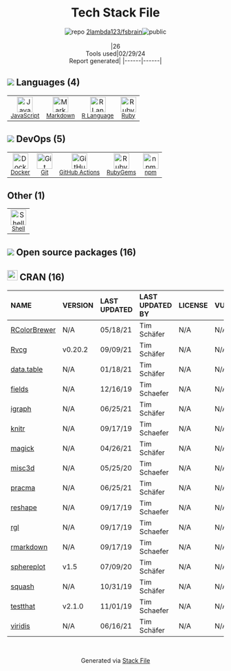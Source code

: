 <!--
&lt;--- Readme.md Snippet without images Start ---&gt;
## Tech Stack
2lambda123/fsbrain is built on the following main stack:

- [JavaScript](https://developer.mozilla.org/en-US/docs/Web/JavaScript) – Languages
- [Markdown](http://daringfireball.net/projects/markdown/) – Languages
- [R Language](http://www.r-project.org/) – Languages
- [Ruby](https://www.ruby-lang.org) – Languages
- [Docker](https://www.docker.com/) – Virtual Machine Platforms & Containers
- [GitHub Actions](https://github.com/features/actions) – Continuous Integration
- [Shell](https://en.wikipedia.org/wiki/Shell_script) – Shells

Full tech stack [here](/techstack.md)

&lt;--- Readme.md Snippet without images End ---&gt;

&lt;--- Readme.md Snippet with images Start ---&gt;
## Tech Stack
2lambda123/fsbrain is built on the following main stack:

- <img width='25' height='25' src='https://img.stackshare.io/service/1209/javascript.jpeg' alt='JavaScript'/> [JavaScript](https://developer.mozilla.org/en-US/docs/Web/JavaScript) – Languages
- <img width='25' height='25' src='https://img.stackshare.io/service/1147/markdown.png' alt='Markdown'/> [Markdown](http://daringfireball.net/projects/markdown/) – Languages
- <img width='25' height='25' src='https://img.stackshare.io/service/1213/r-logo.png' alt='R Language'/> [R Language](http://www.r-project.org/) – Languages
- <img width='25' height='25' src='https://img.stackshare.io/service/989/ruby.png' alt='Ruby'/> [Ruby](https://www.ruby-lang.org) – Languages
- <img width='25' height='25' src='https://img.stackshare.io/service/586/n4u37v9t_400x400.png' alt='Docker'/> [Docker](https://www.docker.com/) – Virtual Machine Platforms & Containers
- <img width='25' height='25' src='https://img.stackshare.io/service/11563/actions.png' alt='GitHub Actions'/> [GitHub Actions](https://github.com/features/actions) – Continuous Integration
- <img width='25' height='25' src='https://img.stackshare.io/service/4631/default_c2062d40130562bdc836c13dbca02d318205a962.png' alt='Shell'/> [Shell](https://en.wikipedia.org/wiki/Shell_script) – Shells

Full tech stack [here](/techstack.md)

&lt;--- Readme.md Snippet with images End ---&gt;
-->
<div align="center">

# Tech Stack File
![](https://img.stackshare.io/repo.svg "repo") [2lambda123/fsbrain](https://github.com/2lambda123/fsbrain)![](https://img.stackshare.io/public_badge.svg "public")
<br/><br/>
|26<br/>Tools used|02/29/24 <br/>Report generated|
|------|------|
</div>

## <img src='https://img.stackshare.io/languages.svg'/> Languages (4)
<table><tr>
  <td align='center'>
  <img width='36' height='36' src='https://img.stackshare.io/service/1209/javascript.jpeg' alt='JavaScript'>
  <br>
  <sub><a href="https://developer.mozilla.org/en-US/docs/Web/JavaScript">JavaScript</a></sub>
  <br>
  <sub></sub>
</td>

<td align='center'>
  <img width='36' height='36' src='https://img.stackshare.io/service/1147/markdown.png' alt='Markdown'>
  <br>
  <sub><a href="http://daringfireball.net/projects/markdown/">Markdown</a></sub>
  <br>
  <sub></sub>
</td>

<td align='center'>
  <img width='36' height='36' src='https://img.stackshare.io/service/1213/r-logo.png' alt='R Language'>
  <br>
  <sub><a href="http://www.r-project.org/">R Language</a></sub>
  <br>
  <sub></sub>
</td>

<td align='center'>
  <img width='36' height='36' src='https://img.stackshare.io/service/989/ruby.png' alt='Ruby'>
  <br>
  <sub><a href="https://www.ruby-lang.org">Ruby</a></sub>
  <br>
  <sub></sub>
</td>

</tr>
</table>

## <img src='https://img.stackshare.io/devops.svg'/> DevOps (5)
<table><tr>
  <td align='center'>
  <img width='36' height='36' src='https://img.stackshare.io/service/586/n4u37v9t_400x400.png' alt='Docker'>
  <br>
  <sub><a href="https://www.docker.com/">Docker</a></sub>
  <br>
  <sub></sub>
</td>

<td align='center'>
  <img width='36' height='36' src='https://img.stackshare.io/service/1046/git.png' alt='Git'>
  <br>
  <sub><a href="http://git-scm.com/">Git</a></sub>
  <br>
  <sub></sub>
</td>

<td align='center'>
  <img width='36' height='36' src='https://img.stackshare.io/service/11563/actions.png' alt='GitHub Actions'>
  <br>
  <sub><a href="https://github.com/features/actions">GitHub Actions</a></sub>
  <br>
  <sub></sub>
</td>

<td align='center'>
  <img width='36' height='36' src='https://img.stackshare.io/service/12795/5jL6-BA5_400x400.jpeg' alt='RubyGems'>
  <br>
  <sub><a href="https://rubygems.org/">RubyGems</a></sub>
  <br>
  <sub></sub>
</td>

<td align='center'>
  <img width='36' height='36' src='https://img.stackshare.io/service/1120/lejvzrnlpb308aftn31u.png' alt='npm'>
  <br>
  <sub><a href="https://www.npmjs.com/">npm</a></sub>
  <br>
  <sub></sub>
</td>

</tr>
</table>

## Other (1)
<table><tr>
  <td align='center'>
  <img width='36' height='36' src='https://img.stackshare.io/service/4631/default_c2062d40130562bdc836c13dbca02d318205a962.png' alt='Shell'>
  <br>
  <sub><a href="https://en.wikipedia.org/wiki/Shell_script">Shell</a></sub>
  <br>
  <sub></sub>
</td>

</tr>
</table>


## <img src='https://img.stackshare.io/group.svg' /> Open source packages (16)</h2>

## <img width='24' height='24' src='https://img.stackshare.io/package_manager/105004/default_a16028785587c9c482ce21483b5e660123a3d270.png'/> CRAN (16)

|NAME|VERSION|LAST UPDATED|LAST UPDATED BY|LICENSE|VULNERABILITIES|
|:------|:------|:------|:------|:------|:------|
|[RColorBrewer](https://cran.r-project.org/RColorBrewer)|N/A|05/18/21|Tim Schäfer |N/A|N/A|
|[Rvcg](https://cran.r-project.org/Rvcg)|v0.20.2|09/09/21|Tim Schäfer |N/A|N/A|
|[data.table](https://cran.r-project.org/data.table)|N/A|01/18/21|Tim Schäfer |N/A|N/A|
|[fields](https://cran.r-project.org/fields)|N/A|12/16/19|Tim Schaefer |N/A|N/A|
|[igraph](https://cran.r-project.org/igraph)|N/A|06/25/21|Tim Schäfer |N/A|N/A|
|[knitr](https://cran.r-project.org/knitr)|N/A|09/17/19|Tim Schaefer |N/A|N/A|
|[magick](https://cran.r-project.org/magick)|N/A|04/26/21|Tim Schäfer |N/A|N/A|
|[misc3d](https://cran.r-project.org/misc3d)|N/A|05/25/20|Tim Schaefer |N/A|N/A|
|[pracma](https://cran.r-project.org/pracma)|N/A|06/25/21|Tim Schäfer |N/A|N/A|
|[reshape](https://cran.r-project.org/reshape)|N/A|09/17/19|Tim Schaefer |N/A|N/A|
|[rgl](https://cran.r-project.org/rgl)|N/A|09/17/19|Tim Schaefer |N/A|N/A|
|[rmarkdown](https://cran.r-project.org/rmarkdown)|N/A|09/17/19|Tim Schaefer |N/A|N/A|
|[sphereplot](https://cran.r-project.org/sphereplot)|v1.5|07/09/20|Tim Schäfer |N/A|N/A|
|[squash](https://cran.r-project.org/squash)|N/A|10/31/19|Tim Schäfer |N/A|N/A|
|[testthat](https://cran.r-project.org/testthat)|v2.1.0|11/01/19|Tim Schaefer |N/A|N/A|
|[viridis](https://cran.r-project.org/viridis)|N/A|06/16/21|Tim Schäfer |N/A|N/A|

<br/>
<div align='center'>

Generated via [Stack File](https://github.com/marketplace/stack-file)
